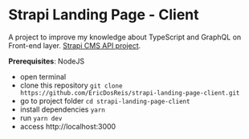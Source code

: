 # Strapi Landing Page - Client

A project to improve my knowledge about TypeScript and GraphQL on Front-end layer.
[Strapi CMS API project](https://github.com/EricDosReis/strapi-landing-page-api).

**Prerequisites**: NodeJS

* open terminal
* clone this repository `git clone https://github.com/EricDosReis/strapi-landing-page-client.git`
* go to project folder `cd strapi-landing-page-client`
* install dependencies `yarn`
* run `yarn dev`
* access http://localhost:3000
